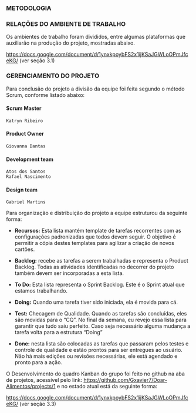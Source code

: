 ### METODOLOGIA
    
### RELAÇÕES DO AMBIENTE DE TRABALHO

  Os ambientes de trabalho foram divididos, entre algumas plataformas que auxiliarão na produção do projeto, mostradas abaixo.
    
  https://docs.google.com/document/d/1ynxkpoybFS2x1ijKSaJGWLoOPmJfceKG/ (ver seção 3.1)

### GERENCIAMENTO DO PROJETO

Para conclusão do projeto a divisão da equipe foi feita segundo o método Scrum, conforme listado abaixo:
#### Scrum Master
    Katryn Ribeiro
#### Product Owner
    Giovanna Dantas
#### Development team
    Atos dos Santos
    Rafael Nascimento
#### Design team
    Gabriel Martins
    

Para organização e distribuição do projeto a equipe estruturou da seguinte forma:

* **Recursos:** 
   Esta lista mantém template de tarefas recorrentes com as configurações padronizadas que todos devem seguir. O objetivo é permitir a cópia destes templates para agilizar a criação de novos cartões.

* **Backlog:**
   recebe  as  tarefas  a  serem  trabalhadas  e  representa  o  Product  Backlog. Todas as atividades identificadas no decorrer do projeto também devem ser incorporadas a esta lista.

* **To  Do:**
   Esta  lista  representa  o  Sprint  Backlog.  Este  é  o  Sprint  atual  que  estamos trabalhando.

* **Doing:**
   Quando uma tarefa tiver sido iniciada, ela é movida para cá.

* **Test:**
   Checagem de Qualidade. Quando as tarefas são concluídas, eles são movidas para  o  “CQ”.  No  final  da  semana,  eu  revejo  essa  lista  para  garantir  que  tudo  saiu perfeito. Caso seja necessário alguma mudança a tarefa volta para a estrutura “Doing”

* **Done:**
   nesta lista são colocadas as tarefas que passaram pelos testes e controle de qualidade  e  estão  prontos  para  ser  entregues  ao  usuário.  Não  há  mais  edições  ou revisões necessárias, ele está agendado e pronto para a ação.

O Desenvolvimento do quadro Kanban do grupo foi feito no github na aba de projetos, acessível pelo link: https://github.com/Gxavier7/Doar-Alimentos/projects/1 e no estado atual está da seguinte forma:

https://docs.google.com/document/d/1ynxkpoybFS2x1ijKSaJGWLoOPmJfceKG/ (ver seção 3.3)
